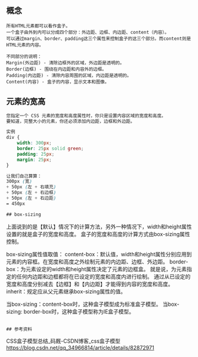 ## 概念
```
所有HTML元素都可以看作盒子。
一个盒子由外到内可以分成四个部分：外边距、边框、内边距、content（内容）。
可以通过margin、border、padding这三个属性来控制盒子的这三个部分。而content则是HTML元素的内容。

不同部分的说明：
Margin(外边距) - 清除边框外的区域，外边距是透明的。
Border(边框) - 围绕在内边距和内容外的边框。
Padding(内边距) - 清除内容周围的区域，内边距是透明的。
Content(内容) - 盒子的内容，显示文本和图像。
```

## 元素的宽高
```css
您指定一个 CSS 元素的宽度和高度属性时，你只是设置内容区域的宽度和高度。
要知道，完整大小的元素，你还必须添加内边距，边框和外边距。

实例
div {
    width: 300px;
    border: 25px solid green;
    padding: 25px;
    margin: 25px;
}

让我们自己算算：
300px (宽)
+ 50px (左 + 右填充)
+ 50px (左 + 右边框)
+ 50px (左 + 右边距)
= 450px

## box-sizing
```
上面说到的是【默认】情况下的计算方法，另外一种情况下，width和height属性设置的就是盒子的宽度和高度。
盒子的宽度和高度的计算方式由box-sizing属性控制。

box-sizing属性值取值：
content-box：默认值，width和height属性分别应用到元素的内容框。在宽度和高度之外绘制元素的内边距、边框、外边距。
border-box：为元素设定的width和height属性决定了元素的边框盒。
就是说，为元素指定的任何内边距和边框都将在已设定的宽度和高度内进行绘制。
通过从已设定的宽度和高度分别减去【边框】和【内边距】才能得到内容的宽度和高度。
inherit：规定应从父元素继承box-sizing属性的值。

当box-sizing：content-box时，这种盒子模型成为标准盒子模型。
当box-sizing: border-box时，这种盒子模型称为IE盒子模型。
```

## 参考资料
```
CSS盒子模型总结_码厩-CSDN博客_css盒子模型
https://blog.csdn.net/qq_34966814/article/details/82872971
```